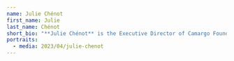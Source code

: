 ```yaml
---
name: Julie Chénot
first_name: Julie
last_name: Chénot
short_bio: "**Julie Chénot** is the Executive Director of Camargo Foundation. "
portraits:
  - media: 2023/04/julie-chenot
---
```

